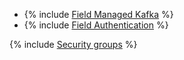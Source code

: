 * {% include [Field Managed Kafka](../../fields/kafka/ui/managed-kafka.md) %}
* {% include [Field Authentication](../../fields/kafka/ui/authentication.md) %}

{% include [Security groups](../../fields/kafka/ui/security-groups.md) %}